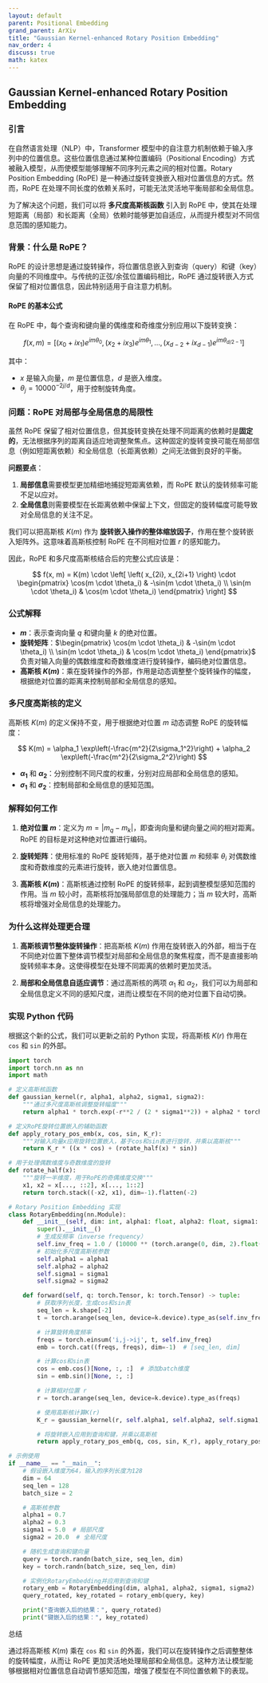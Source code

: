 ```yaml
---
layout: default
parent: Positional Embedding
grand_parent: ArXiv
title: "Gaussian Kernel-enhanced Rotary Position Embedding"
nav_order: 4
discuss: true
math: katex
---
```


## **Gaussian Kernel-enhanced Rotary Position Embedding**

### **引言**

在自然语言处理（NLP）中，Transformer 模型中的自注意力机制依赖于输入序列中的位置信息。这些位置信息通过某种位置编码（Positional Encoding）方式被融入模型，从而使模型能够理解不同序列元素之间的相对位置。Rotary Position Embedding (RoPE) 是一种通过旋转变换嵌入相对位置信息的方式。然而，RoPE 在处理不同长度的依赖关系时，可能无法灵活地平衡局部和全局信息。

为了解决这个问题，我们可以将 **多尺度高斯核函数** 引入到 RoPE 中，使其在处理短距离（局部）和长距离（全局）依赖时能够更加自适应，从而提升模型对不同信息范围的感知能力。

### **背景：什么是 RoPE？**

RoPE 的设计思想是通过旋转操作，将位置信息嵌入到查询（query）和键（key）向量的不同维度中。与传统的正弦/余弦位置编码相比，RoPE 通过旋转嵌入方式保留了相对位置信息，因此特别适用于自注意力机制。

#### **RoPE 的基本公式**

在 RoPE 中，每个查询和键向量的偶维度和奇维度分别应用以下旋转变换：

$$
f(x, m) = [(x_0 + ix_1) e^{im\theta_0}, (x_2 + ix_3) e^{im\theta_1}, \dots, (x_{d-2} + ix_{d-1}) e^{im\theta_{d/2-1}}]
$$

其中：
- $x$ 是输入向量，$m$ 是位置信息，$d$ 是嵌入维度。
- $\theta_j = 10000^{-2j/d}$，用于控制旋转角度。

### **问题：RoPE 对局部与全局信息的局限性**

虽然 RoPE 保留了相对位置信息，但其旋转变换在处理不同距离的依赖时是**固定的**，无法根据序列的距离自适应地调整聚焦点。这种固定的旋转变换可能在局部信息（例如短距离依赖）和全局信息（长距离依赖）之间无法做到良好的平衡。

**问题要点**：
1. **局部信息**需要模型更加精细地捕捉短距离依赖，而 RoPE 默认的旋转频率可能不足以应对。
2. **全局信息**则需要模型在长距离依赖中保留上下文，但固定的旋转幅度可能导致对全局信息的关注不足。

我们可以把高斯核 $K(m)$ 作为 **旋转嵌入操作的整体缩放因子**，作用在整个旋转嵌入矩阵外。这意味着高斯核控制 RoPE 在不同相对位置 $r$ 的感知能力。

因此，RoPE 和多尺度高斯核结合后的完整公式应该是：

$$
f(x, m) = K(m) \cdot \left[ \left( x_{2i}, x_{2i+1} \right) \cdot \begin{pmatrix} \cos(m \cdot \theta_i) & -\sin(m \cdot \theta_i) \\ \sin(m \cdot \theta_i) & \cos(m \cdot \theta_i) \end{pmatrix} \right]
$$

### **公式解释**

- **$m$**：表示查询向量 $q$ 和键向量 $k$ 的绝对位置。
- **旋转矩阵**：$\begin{pmatrix} \cos(m \cdot \theta_i) & -\sin(m \cdot \theta_i) \\ \sin(m \cdot \theta_i) & \cos(m \cdot \theta_i) \end{pmatrix}$ 负责对输入向量的偶数维度和奇数维度进行旋转操作，编码绝对位置信息。
- **高斯核 $K(m)$**：乘在旋转操作的外部，作用是动态调整整个旋转操作的幅度，根据绝对位置的距离来控制局部和全局信息的感知。

### **多尺度高斯核的定义**

高斯核 $K(m)$ 的定义保持不变，用于根据绝对位置 $m$ 动态调整 RoPE 的旋转幅度：

$$
K(m) = \alpha_1 \exp\left(-\frac{m^2}{2\sigma_1^2}\right) + \alpha_2 \exp\left(-\frac{m^2}{2\sigma_2^2}\right)
$$

- **$\alpha_1$** 和 **$\alpha_2$**：分别控制不同尺度的权重，分别对应局部和全局信息的感知。
- **$\sigma_1$** 和 **$\sigma_2$**：控制局部和全局信息的感知范围。

### **解释如何工作**

1. **绝对位置 $m$**：定义为 $m = |m_q - m_k|$，即查询向量和键向量之间的相对距离。RoPE 的目标是对这种绝对位置进行编码。
   
2. **旋转矩阵**：使用标准的 RoPE 旋转矩阵，基于绝对位置 $m$ 和频率 $\theta_i$ 对偶数维度和奇数维度的元素进行旋转，嵌入绝对位置信息。

3. **高斯核 $K(m)$**：高斯核通过控制 RoPE 的旋转频率，起到调整模型感知范围的作用。当 $m$ 较小时，高斯核将加强局部信息的处理能力；当 $m$ 较大时，高斯核将增强对全局信息的处理能力。

### **为什么这样处理更合理**

1. **高斯核调节整体旋转操作**：把高斯核 $K(m)$ 作用在旋转嵌入的外部，相当于在不同绝对位置下整体调节模型对局部和全局信息的聚焦程度，而不是直接影响旋转频率本身。这使得模型在处理不同距离的依赖时更加灵活。

2. **局部和全局信息自适应调节**：通过高斯核的两项 $\alpha_1$ 和 $\alpha_2$，我们可以为局部和全局信息定义不同的感知尺度，进而让模型在不同的绝对位置下自动切换。

### **实现 Python 代码**

根据这个新的公式，我们可以更新之前的 Python 实现，将高斯核 $K(r)$ 作用在 `cos` 和 `sin` 的外部。

```python
import torch
import torch.nn as nn
import math

# 定义高斯核函数
def gaussian_kernel(r, alpha1, alpha2, sigma1, sigma2):
    """通过多尺度高斯核调整旋转幅度"""
    return alpha1 * torch.exp(-r**2 / (2 * sigma1**2)) + alpha2 * torch.exp(-r**2 / (2 * sigma2**2))

# 定义RoPE旋转位置嵌入的辅助函数
def apply_rotary_pos_emb(x, cos, sin, K_r):
    """对输入向量x应用旋转位置嵌入，基于cos和sin表进行旋转，并乘以高斯核"""
    return K_r * ((x * cos) + (rotate_half(x) * sin))

# 用于处理偶数维度与奇数维度的旋转
def rotate_half(x):
    """旋转一半维度，用于RoPE的奇偶维度交换"""
    x1, x2 = x[..., ::2], x[..., 1::2]
    return torch.stack((-x2, x1), dim=-1).flatten(-2)

# Rotary Position Embedding 实现
class RotaryEmbedding(nn.Module):
    def __init__(self, dim: int, alpha1: float, alpha2: float, sigma1: float, sigma2: float):
        super().__init__()
        # 生成反频率（inverse frequency）
        self.inv_freq = 1.0 / (10000 ** (torch.arange(0, dim, 2).float() / dim))
        # 初始化多尺度高斯核参数
        self.alpha1 = alpha1
        self.alpha2 = alpha2
        self.sigma1 = sigma1
        self.sigma2 = sigma2

    def forward(self, q: torch.Tensor, k: torch.Tensor) -> tuple:
        # 获取序列长度，生成cos和sin表
        seq_len = k.shape[-2]
        t = torch.arange(seq_len, device=k.device).type_as(self.inv_freq)

        # 计算旋转角度频率
        freqs = torch.einsum('i,j->ij', t, self.inv_freq)
        emb = torch.cat((freqs, freqs), dim=-1)  # [seq_len, dim]

        # 计算cos和sin表
        cos = emb.cos()[None, :, :]  # 添加batch维度
        sin = emb.sin()[None, :, :]

        # 计算相对位置 r
        r = torch.arange(seq_len, device=k.device).type_as(freqs)

        # 使用高斯核计算K(r)
        K_r = gaussian_kernel(r, self.alpha1, self.alpha2, self.sigma1, self.sigma2)

        # 将旋转嵌入应用到查询和键，并乘以高斯核
        return apply_rotary_pos_emb(q, cos, sin, K_r), apply_rotary_pos_emb(k, cos, sin, K_r)

# 示例使用
if __name__ == "__main__":
    # 假设嵌入维度为64，输入的序列长度为128
    dim = 64
    seq_len = 128
    batch_size = 2

    # 高斯核参数
    alpha1 = 0.7
    alpha2 = 0.3
    sigma1 = 5.0  # 局部尺度
    sigma2 = 20.0  # 全局尺度

    # 随机生成查询和键向量
    query = torch.randn(batch_size, seq_len, dim)
    key = torch.randn(batch_size, seq_len, dim)

    # 实例化RotaryEmbedding并应用到查询和键
    rotary_emb = RotaryEmbedding(dim, alpha1, alpha2, sigma1, sigma2)
    query_rotated, key_rotated = rotary_emb(query, key)

    print("查询嵌入后的结果：", query_rotated)
    print("键嵌入后的结果：", key_rotated)
```

总结

通过将高斯核 $K(m)$ 乘在 `cos` 和 `sin` 的外面，我们可以在旋转操作之后调整整体的旋转幅度，从而让 RoPE 更加灵活地处理局部和全局信息。这种方法让模型能够根据相对位置信息自动调节感知范围，增强了模型在不同位置依赖下的表现。